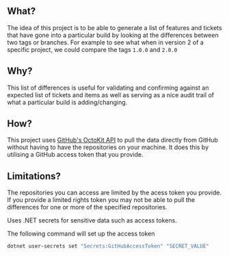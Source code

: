 ## What?
The idea of this project is to be able to generate a list of features and tickets that have gone into a particular build by looking at the differences between two tags or branches.
For example to see what when in version 2 of a specific project, we could compare the tags `1.0.0` and `2.0.0`

## Why?
This list of differences is useful for validating and confirming against an expected list of tickets and items as well as serving as a nice audit trail of what a particular build is adding/changing.

## How?
This project uses [GitHub's OctoKit API](https://github.com/octokit) to pull the data directly from GitHub without having to have the repositories on your machine.
It does this by utilising a GitHub access token that you provide.

## Limitations?
The repositories you can access are limited by the acess token you provide.  If you provide a limited rights token you may not be able to pull the differences for one or more of the specified repositories.

Uses .NET secrets for sensitive data such as access tokens.

The following command will set up the access token

```bash
dotnet user-secrets set "Secrets:GitHubAccessToken" "SECRET_VALUE"
```